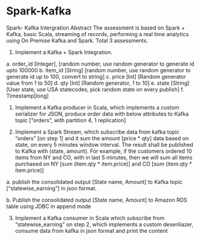 # Spark-Kafka
Spark- Kafka Intergration
Abstract
	The assessment is based on Spark + Kafka, basic Scala, streaming of records, performing a real time analytics using On Premise Kafka and Spark. Total 3 assessments.

1. Implement a Kafka + Spark Integration. 

a. order_id [Integer], [random number, use random generator to generate id upto 100000
b. item_id [String] [random number, use random generator to generate id up to 100, convert to string]
c. price [Int] [Random generator value from 1 to 50]
d. qty [Int] [Random generator, 1 to 10]
e. state [String] [User state, use USA statecodes, pick random state on every publish]
f. Timestamp[long]

1. Implement a Kafka producer in Scala, which implements a custom serializer for JSON, produce order data with below attributes to Kafka topic [“orders”, with partition 4, 1 replication]

2. Implement a Spark Stream, which subscribe data from kafka topic “orders” [on step 1] and it sum the amount [price * qty] data based on state, on every 5 minutes window interval. The result shall be published to Kafka with (state, amount). For example, if the customers ordered 10 items from NY and CO, with in last 5 minutes, then we will sum all items purchased on NY [sum (item.qty * item.price)] and CO [sum (item.qty * item.price)]

a. publish the consolidated output [State name, Amount] to Kafka topic [“statewise_earning”] in json format.

b. Publish the consolidated output [State name, Amount] to Amazon RDS table using JDBC in append mode

3. Implement a Kafka consumer in Scala which subscribe from “statewise_earning” on step 2, which implements a custom deseriliazer, consume data from kafka in json format and print the content 
